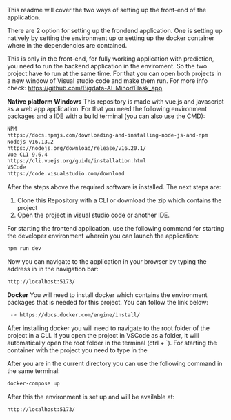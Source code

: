 This readme will cover the two ways of setting up the front-end of the application.

There are 2 option for setting up the frondend application. One is setting up natively by setting the environment up or setting up the docker container where in the dependencies are contained.

This is only in the front-end, for fully working application with prediction, you need to run the backend application in the enviroment. So the two project have to run at the same time. For that you can open both projects in a new window of Visual studio code and make them run.
For more info check: https://github.com/Bigdata-AI-Minor/Flask_app


**Native platform Windows**
This repository is made with vue.js and javascript as a web app application. For that you need the following environment packages and a IDE with a build terminal (you can also use the CMD):
```sh
NPM
https://docs.npmjs.com/downloading-and-installing-node-js-and-npm
Nodejs v16.13.2
https://nodejs.org/download/release/v16.20.1/
Vue CLI 9.6.4
https://cli.vuejs.org/guide/installation.html  
VSCode
https://code.visualstudio.com/download
```

After the steps above the required software is installed. 
The next steps are:
1. Clone this Repository with a CLI or download the zip which contains the project
2. Open the project in visual studio code or another IDE.

For starting the frontend application, use the following command for starting the developer environment wherein you can launch the application:
```sh
npm run dev
```

Now you can navigate to the application in your browser by typing the address in in the navigation bar:
```sh
http://localhost:5173/
```

**Docker**
You will need to install docker which contains the environment packages that is needed for this project. You can follow the link below: 
```sh
 -> https://docs.docker.com/engine/install/
```
After installing docker you will need to navigate to the root folder of the project in a CLI. If you open the project in VSCode as a folder, it will automatically open the root folder in the terminal (ctrl + `). For starting the container with the project you need to type in the 


After you are in the current directory you can use the following command in the same terminal:
```sh
docker-compose up
```

After this the environment is set up and will be available at:
```sh
http://localhost:5173/
```